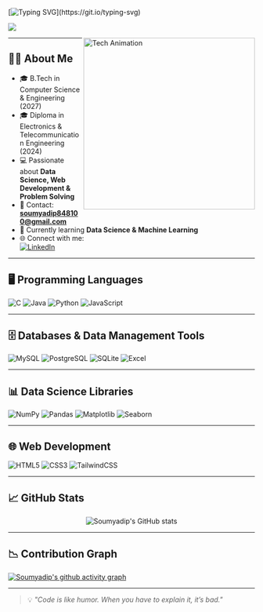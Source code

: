<!-- Intro -->
[![Typing SVG](https://readme-typing-svg.demolab.com?font=Fira+Code&size=28&pause=1000&color=00FFB2&center=true&vCenter=true&width=600&lines=Hi%2C+I'm+Soumyadip;Welcome+to+my+GitHub+Profile!)](https://git.io/typing-svg)

![](https://komarev.com/ghpvc/?username=Soumyadip&style=flat-square&color=brightgreen)

<img align="right" alt="Tech Animation" width="350" src="https://media.giphy.com/media/qgQUggAC3Pfv687qPC/giphy.gif" />

---

## 👨‍💻 About Me  
- 🎓 B.Tech in Computer Science & Engineering (2027)  
- 🎓 Diploma in Electronics & Telecommunication Engineering (2024)  
- 💻 Passionate about **Data Science, Web Development & Problem Solving**  
- 📧 Contact: **soumyadip848100@gmail.com**  
- 🌱 Currently learning **Data Science & Machine Learning**  
- 🌐 Connect with me:  
[![LinkedIn](https://img.shields.io/badge/LinkedIn-Connect-blue?style=for-the-badge&logo=linkedin)](https://www.linkedin.com/in/soumyadipmondal)

---

## 🖥 Programming Languages  
![C](https://img.shields.io/badge/C-%2300599C.svg?style=for-the-badge&logo=c&logoColor=white)
![Java](https://img.shields.io/badge/Java-%23FF6600.svg?style=for-the-badge&logo=openjdk&logoColor=white)
![Python](https://img.shields.io/badge/Python-%2300C7B7.svg?style=for-the-badge&logo=python&logoColor=white)
![JavaScript](https://img.shields.io/badge/JavaScript-%23FFD700.svg?style=for-the-badge&logo=javascript&logoColor=black)

---

## 🗄 Databases & Data Management Tools  
![MySQL](https://img.shields.io/badge/MySQL-%2300758F.svg?style=for-the-badge&logo=mysql&logoColor=white)
![PostgreSQL](https://img.shields.io/badge/PostgreSQL-%23336791.svg?style=for-the-badge&logo=postgresql&logoColor=white)
![SQLite](https://img.shields.io/badge/SQLite-%23003B57.svg?style=for-the-badge&logo=sqlite&logoColor=white)
![Excel](https://img.shields.io/badge/Excel-%23217346.svg?style=for-the-badge&logo=microsoft-excel&logoColor=white)

---

## 📊 Data Science Libraries  
![NumPy](https://img.shields.io/badge/NumPy-%23013243.svg?style=for-the-badge&logo=numpy&logoColor=white)
![Pandas](https://img.shields.io/badge/Pandas-%232C2D72.svg?style=for-the-badge&logo=pandas&logoColor=white)
![Matplotlib](https://img.shields.io/badge/Matplotlib-%230076A8.svg?style=for-the-badge&logo=python&logoColor=white)
![Seaborn](https://img.shields.io/badge/Seaborn-%23376D9B.svg?style=for-the-badge&logo=python&logoColor=white)

---

## 🌐 Web Development  
![HTML5](https://img.shields.io/badge/HTML5-%23E44D26.svg?style=for-the-badge&logo=html5&logoColor=white)
![CSS3](https://img.shields.io/badge/CSS3-%232965F1.svg?style=for-the-badge&logo=css3&logoColor=white)
![TailwindCSS](https://img.shields.io/badge/Tailwind-%2338B2AC.svg?style=for-the-badge&logo=tailwind-css&logoColor=white)

---

## 📈 GitHub Stats  
<p align="center">
  <img src="https://github-readme-stats.vercel.app/api?username=Soumyadip&show_icons=true&theme=tokyonight" alt="Soumyadip's GitHub stats" />
</p>

---

## 📉 Contribution Graph  
[![Soumyadip's github activity graph](https://github-readme-activity-graph.vercel.app/graph?username=Soumyadip&theme=tokyo-night)](https://github.com/ashutosh00710/github-readme-activity-graph)

---

> 💡 *"Code is like humor. When you have to explain it, it’s bad."*
